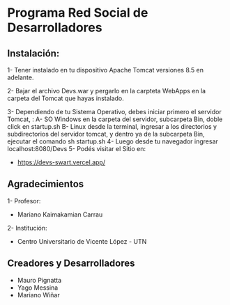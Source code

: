 # Programa Red Social de Desarrolladores

## Instalación:

1-	Tener instalado en tu dispositivo Apache Tomcat versiones 8.5 en adelante.

2-	Bajar el archivo Devs.war y pergarlo en la carpteta WebApps en la carpeta del Tomcat que hayas instalado.

3-	Dependiendo de tu Sistema Operativo, debes iniciar primero el servidor Tomcat, :
  A- SO Windows en la carpeta del servidor, subcarpeta Bin, doble click en startup.sh
  B- Linux desde la terminal, ingresar a los directorios y subdirectorios del servidor tomcat, y dentro ya de la subcarpeta Bin, ejecutar el comando sh startup.sh
4-  Luego desde tu navegador ingresar localhost:8080/Devs
5-	Podés visitar el Sitio en:
-	https://devs-swart.vercel.app/


## Agradecimientos

1-	Profesor: 
-	Mariano Kaimakamian Carrau

2-	Institución:
-	Centro Universitario de Vicente López - UTN

## Creadores y Desarrolladores

-	Mauro Pignatta
-	Yago Messina
-	Mariano Wiñar
